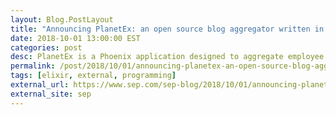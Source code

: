 ```yaml
---
layout: Blog.PostLayout
title: "Announcing PlanetEx: an open source blog aggregator written in Elixir"
date: 2018-10-01 13:00:00 EST
categories: post
desc: PlanetEx is a Phoenix application designed to aggregate employee personal and SharePoint blogs.
permalink: /post/2018/10/01/announcing-planetex-an-open-source-blog-aggregator-written-in-elixir/
tags: [elixir, external, programming]
external_url: https://www.sep.com/sep-blog/2018/10/01/announcing-planetex-an-open-source-blog-aggregator-written-in-elixir/
external_site: sep
---
```

